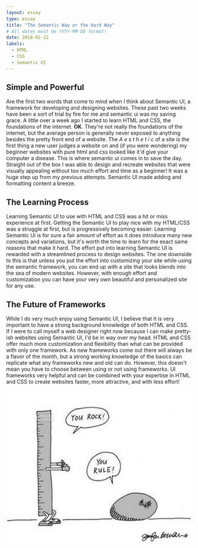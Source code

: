 ```yaml
---
layout: essay
type: essay
title: "The Semantic Way or the Hard Way"
# All dates must be YYYY-MM-DD format!
date: 2018-02-22
labels:
  - HTML
  - CSS
  - Semantic UI
---
```


## Simple and Powerful
Are the first two words that come to mind when I think about Semantic UI, a framework for developing and designing websites. These past two weeks have been a sort of trial by fire for me and semantic ui was my saving grace. A little over a week ago I started to learn HTML and CSS, the foundations of the internet. **OK**. They're not really the foundations of the internet, but the average person is generally never exposed to anything besides the pretty front end of a website. The *A e s t h e t i c* of a site is the first thing a new user judges a website on and (if you were wondering) my beginner websites with pure html and css looked like it'd give your computer a disease. This is where semantic ui comes in to save the day. Straight out of the box I was able to design and recreate websites that were visually appealing without too much effort and time as a beginner! It was a huge step up from my previous attempts. Semantic UI made adding and formatting content a breeze.

## The Learning Process
Learning Semantic UI to use with HTML and CSS was a hit or miss experience at first. Getting the Semantic UI to play nice with my HTML/CSS was a struggle at first, but is progressively becoming easier. Learning Semantic Ui is for sure a fair amount of effort as it does introduce many new concepts and variations, but it's worth the time to learn for the exact same reasons that make it hard. The effort put into learning Semantic UI is rewarded with a streamlined process to design websites. The one downside to this is that unless you put the effort into customizing your site while using the semantic framework, you can end up with a site that looks blends into the sea of modern websites. However, with enough effort and customization you can have your very own beautiful and personalized site for any use.

## The Future of Frameworks
While I do very much enjoy using Semantic UI, I believe that it is very important to have a strong background knowledge of both HTML and CSS. If I were to call myself a web designer right now because I can make pretty-ish websites using Semantic UI, I'd be in way over my head. HTML and CSS offer much more customization and flexibility than what can be provided with only one framework. As new frameworks come out there will always be a flavor of the month, but a strong working knowledge of the basics can replicate what any frameworks new and old can do. However, this doesn't mean you have to choose between using or not using frameworks. UI frameworks very helpful and can be combined with your expertise in HTML and CSS to create websites faster, more attractive, and with less effort! 

<img class="ui floated image" src="../images/semanticUi.png">
